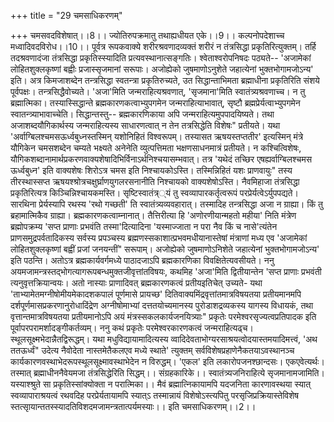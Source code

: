 +++
title = "29 चमसाधिकरणम्"

+++
चमसवदविशेषात्।।8।। ज्योतिरुपक्रमातु तथाह्यधीयत एके।।9।। कल्पनोपदेशाच्च मध्वादिवदविरोध।।10।। पूर्वत्र रूपकवाक्ये शरीरश्रवणादव्यक्तं शरीरं न तंत्रसिद्धा प्रकृतिरित्युक्तम्। तर्हि तदश्रवणादंजा तंत्रसिद्धा प्रकृतिस्स्यादिति प्रत्यवस्थानात्सङ्गतिः। श्वेताश्वरोपनिषदः पठ्यते-- 'अजामेकां लोहितशुक्लकृष्णां बह्वीः प्रजास्सृजमानां सरूपाः। अजोह्येको जुषमाणोऽनुशेते जहात्येनां भुक्तभोगामजोऽन्य' इति। अत्र किमजाशब्देन तन्त्रसिद्धा स्वतन्त्रा प्रकृतिरुच्यते, उत सिद्धान्ताभिमता ब्रह्माधीना प्रकृतिरिति संशये पूर्वपक्षः। तन्त्रसिद्धैवोच्यते। 'अजा'मिति जन्मराहित्यश्रवणात्, 'सृजमाना'मिति स्वातंत्र्यश्रवणाच्च। न तु ब्रह्मात्मिका। तस्यास्सिद्धान्ते ब्रह्मकारणकत्वाभ्युपगमेन जन्मराहित्याभावात्, सृष्टौ ब्रह्मप्रेर्यत्वाभ्युपगमेन स्वातन्त्र्याभावाच्चेति। सिद्धान्तस्तु-- ब्रह्मकारणिकाया अपि जन्मराहित्यमुपपादयिष्यते। तथा अजाशब्दयौगिकार्थस्य जन्मराहित्यस्य साधारणत्वात् न तेन तत्रसिद्धेति विशेषः" प्रतीयते। यथा 'अर्वाग्बिलश्चमसऊर्ध्वबुध्नस्तस्मिन् यशोनिहितं विश्वरूपम्। तस्यासत ऋषयस्तप्ततीर' इत्यस्मिन् मंत्रे यौगिकेन चमसशब्देन चम्यते भक्ष्यते अनेनेति व्युत्पत्तिमता भक्षणसाधनमात्रं प्रतीयते। न कश्चित्विशेषः, यौगिकशब्दानामार्थप्रकरणवाक्यशेषादिभिर्विनाऽर्थनिश्चयासम्भवात्। तत्र 'यथेदं तच्छिर एषह्यर्वाग्बिलश्चमस ऊर्ध्वबुध्न' इति वाक्यशेषः शिरोऽत्र चमस इति निश्चायकोऽस्ति। तस्मिन्निहितं यशः प्राणवायुः" तस्य तीरस्थास्सप्त ऋषयश्श्रोत्रचक्षुर्घ्राणयुगलरसनानीति निश्चायको वाक्यशेषोऽस्ति। नैवमिहाजा तंत्रसिद्धा प्रकृतिरित्यत्र किञ्चिन्निश्चायकमस्ति। सृष्टिस्वातंत्र््यं तु स्वव्यापारकर्तृत्वरूपं परप्रेर्यत्वेऽर्युपपद्यते। सारथिना प्रेर्यस्यापि रथस्य 'रथो गच्छती' ति स्वातंत्र्यव्यवहारात्। तस्मादिह तन्त्रसिद्धा अजा न ग्राह्या। किं तु ब्रहामात्मिकैव ग्राह्या। ब्रह्मकारणकत्वाम्नानात्। तैत्तिरीत्या हि 'अणोरणीयान्महतो महीया' निति मंत्रेण ब्रह्मोपक्रम्य 'सप्त प्राणाः प्रभवंति तस्मा'दित्यादिना 'यस्माज्जाता न परा नैव किं च नासे'त्यंतेन प्राणसमुद्रपर्वतादिकस्य सर्वस्य प्रपञ्चस्य ब्रह्मणस्सकाशात्प्रभवमधीयानास्तेषां मंत्राणां मध्य एव 'अजामेकां लोहितशुक्लकृष्णां बह्वीं प्रजां जनयन्तीं" सरूपाम्। अजोह्येको जुषमाणोऽनिशेते जहात्येनां भुक्तभोगामजोऽन्य' इति पठन्ति। अतोऽत्र ब्रह्मकार्यवर्गमध्ये पाठादजाऽपि ब्रह्मकारणिका विवक्षितेत्यवसीयते। ननु अयमजामन्त्रस्तद्भोगत्यागरूपबन्धमुक्तजीवृत्तांतविषयः, कथमिह 'अजा'मिति द्वितीयान्तेन 'सप्त प्राणाः प्रभवंती त्यनुवृत्तक्रियान्वयः। अतो नास्याः प्राणादिवत् ब्रह्मकारणकत्वं प्रतीयइतिचेत् उच्यते- यथा 'ताभ्यामेतमग्नीषोमीयमेकादशकपालं पूर्णमासे प्रायच्छ' दितिवाक्यमिंद्रवृत्तांतमात्रविषयतया प्रतीयमानमपि दर्शपूर्णमासप्रकरणानुरोधादिंद्रेण अग्नीषोमाभ्यां दत्ततयोच्यमानस्य पुरोडाशद्रव्यकस्य यागस्य विधायकं, तथा वृत्तान्तमात्रविषयतया प्रतीयमानोऽपि अयं मंत्रस्सकलकार्यजनयित्र्याः" प्रकृतेः परमेश्वरसृज्यत्वप्रतिपादक इति पूर्वापरपरामर्शादङ्गीकर्तव्यम्। ननु कथं प्रकृतेः परमेश्वरकारणकत्वं जन्मराहित्यढ्च। स्थूलसूक्ष्मभेदान्नैतद्विरूद्धम्। यथा मधुविद्यायामादित्यस्य व्वादिदेवताभोग्यरसाश्रयत्वोदयास्तमयादिमत्त्वं, 'अथ ततऊर्ध्वं" उदेत्य नैवोदेता नास्तमेतैकलएव मध्ये स्थाते' त्युक्तम् सर्वविशेषप्रहाणेनैकतयाऽवस्थानञ्च कार्यकारणवस्थाभेदरूपस्थूलसूक्ष्मावस्थाभेदेन न विरुद्धम्। 'एकल' इति लकारोपजनश्छान्दसः। एकएवेत्यर्थः। तस्मात् ब्रह्माधीननैवेयमजा तंत्रसिद्धेरिति सिद्धम्।। संग्रहकारिके।। स्वातंत्र्यजनिराहित्ये सृजमानामजामिति। यस्याश्श्रुते सा प्रकृतिस्सांक्योक्ता न परात्मिका।। मैवं ब्रह्मात्निकायामपि यदजनिता कारणावस्थया स्यात् स्वव्यापाराश्रयत्वं रथवदिह परप्रेर्यतायामपि स्यात्ऽ तस्मान्नायं विशेषोऽस्त्यपितु परसृजिप्रक्रियास्तेविशेष स्तत्सृायान्ततस्स्यादतिविशदमजामन्त्रतात्पर्यमस्याः।। इति चमसाधिकरणम्।।2।।